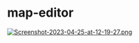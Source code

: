 # map-editor

[![Screenshot-2023-04-25-at-12-19-27.png](https://i.postimg.cc/fRtDvth0/Screenshot-2023-04-25-at-12-19-27.png)](https://postimg.cc/PCjgXqJt)
